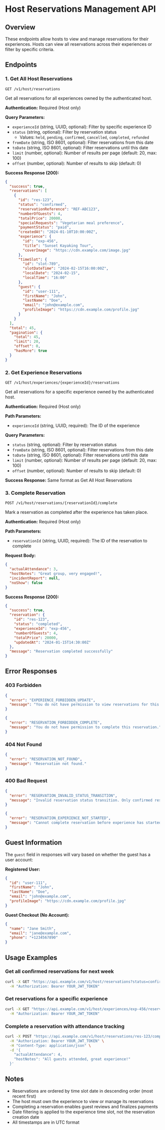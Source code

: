 # Host Reservations Management API

## Overview
These endpoints allow hosts to view and manage reservations for their experiences. Hosts can view all reservations across their experiences or filter by specific criteria.

## Endpoints

### 1. Get All Host Reservations
`GET /v1/host/reservations`

Get all reservations for all experiences owned by the authenticated host.

**Authentication:** Required (Host only)

**Query Parameters:**
- `experienceId` (string, UUID, optional): Filter by specific experience ID
- `status` (string, optional): Filter by reservation status
  - Values: `held`, `pending`, `confirmed`, `cancelled`, `completed`, `refunded`
- `fromDate` (string, ISO 8601, optional): Filter reservations from this date
- `toDate` (string, ISO 8601, optional): Filter reservations until this date
- `limit` (number, optional): Number of results per page (default: 20, max: 100)
- `offset` (number, optional): Number of results to skip (default: 0)

**Success Response (200):**
```json
{
  "success": true,
  "reservations": [
    {
      "id": "res-123",
      "status": "confirmed",
      "reservationReference": "REF-ABC123",
      "numberOfGuests": 4,
      "totalPrice": 20000,
      "specialRequests": "Vegetarian meal preference",
      "paymentStatus": "paid",
      "createdAt": "2024-01-10T10:00:00Z",
      "experience": {
        "id": "exp-456",
        "title": "Sunset Kayaking Tour",
        "coverImage": "https://cdn.example.com/image.jpg"
      },
      "timeSlot": {
        "id": "slot-789",
        "slotDateTime": "2024-02-15T16:00:00Z",
        "localDate": "2024-02-15",
        "localTime": "16:00"
      },
      "guest": {
        "id": "user-111",
        "firstName": "John",
        "lastName": "Doe",
        "email": "john@example.com",
        "profileImage": "https://cdn.example.com/profile.jpg"
      }
    }
  ],
  "total": 45,
  "pagination": {
    "total": 45,
    "limit": 20,
    "offset": 0,
    "hasMore": true
  }
}
```

### 2. Get Experience Reservations
`GET /v1/host/experiences/{experienceId}/reservations`

Get all reservations for a specific experience owned by the authenticated host.

**Authentication:** Required (Host only)

**Path Parameters:**
- `experienceId` (string, UUID, required): The ID of the experience

**Query Parameters:**
- `status` (string, optional): Filter by reservation status
- `fromDate` (string, ISO 8601, optional): Filter reservations from this date
- `toDate` (string, ISO 8601, optional): Filter reservations until this date
- `limit` (number, optional): Number of results per page (default: 20, max: 100)
- `offset` (number, optional): Number of results to skip (default: 0)

**Success Response:** Same format as Get All Host Reservations

### 3. Complete Reservation
`POST /v1/host/reservations/{reservationId}/complete`

Mark a reservation as completed after the experience has taken place.

**Authentication:** Required (Host only)

**Path Parameters:**
- `reservationId` (string, UUID, required): The ID of the reservation to complete

**Request Body:**
```json
{
  "actualAttendance": 3,
  "hostNotes": "Great group, very engaged!",
  "incidentReport": null,
  "noShow": false
}
```

**Success Response (200):**
```json
{
  "success": true,
  "reservation": {
    "id": "res-123",
    "status": "completed",
    "experienceId": "exp-456",
    "numberOfGuests": 4,
    "totalPrice": 20000,
    "updatedAt": "2024-01-15T14:30:00Z"
  },
  "message": "Reservation completed successfully"
}
```

## Error Responses

### 403 Forbidden
```json
{
  "error": "EXPERIENCE_FORBIDDEN_UPDATE",
  "message": "You do not have permission to view reservations for this experience"
}
```

```json
{
  "error": "RESERVATION_FORBIDDEN_COMPLETE",
  "message": "You do not have permission to complete this reservation."
}
```

### 404 Not Found
```json
{
  "error": "RESERVATION_NOT_FOUND",
  "message": "Reservation not found."
}
```

### 400 Bad Request
```json
{
  "error": "RESERVATION_INVALID_STATUS_TRANSITION",
  "message": "Invalid reservation status transition. Only confirmed reservations can be completed."
}
```

```json
{
  "error": "RESERVATION_EXPERIENCE_NOT_STARTED",
  "message": "Cannot complete reservation before experience has started."
}
```

## Guest Information

The `guest` field in responses will vary based on whether the guest has a user account:

**Registered User:**
```json
{
  "id": "user-111",
  "firstName": "John",
  "lastName": "Doe",
  "email": "john@example.com",
  "profileImage": "https://cdn.example.com/profile.jpg"
}
```

**Guest Checkout (No Account):**
```json
{
  "name": "Jane Smith",
  "email": "jane@example.com",
  "phone": "+1234567890"
}
```

## Usage Examples

### Get all confirmed reservations for next week
```bash
curl -X GET "https://api.example.com/v1/host/reservations?status=confirmed&fromDate=2024-02-01T00:00:00Z&toDate=2024-02-07T23:59:59Z" \
  -H "Authorization: Bearer YOUR_JWT_TOKEN"
```

### Get reservations for a specific experience
```bash
curl -X GET "https://api.example.com/v1/host/experiences/exp-456/reservations" \
  -H "Authorization: Bearer YOUR_JWT_TOKEN"
```

### Complete a reservation with attendance tracking
```bash
curl -X POST "https://api.example.com/v1/host/reservations/res-123/complete" \
  -H "Authorization: Bearer YOUR_JWT_TOKEN" \
  -H "Content-Type: application/json" \
  -d '{
    "actualAttendance": 4,
    "hostNotes": "All guests attended, great experience!"
  }'
```

## Notes

- Reservations are ordered by time slot date in descending order (most recent first)
- The host must own the experience to view or manage its reservations
- Completing a reservation enables guest reviews and finalizes payments
- Date filtering is applied to the experience time slot, not the reservation creation date
- All timestamps are in UTC format